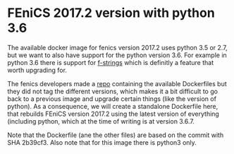 # FEniCS 2017.2 version with python 3.6

The available docker image for fenics version 2017.2 uses python 3.5
or 2.7, but we want to also have support for the python version 3.6.
For example in python 3.6 there is support for
[f-strings](https://realpython.com/python-f-strings/) which is
definitly a feature that worth upgrading for. 

The fenics developers made a
[repo](https://bitbucket.org/fenics-project/docker/src/master/)
containing the available Dockerfiles but they did not tag the
different versions, which makes it a bit difficult to go back to a
previous image and upgrade certain things (like the version of
python). As a consequence, we will create a standalone Dockerfile
here, that rebuilds FEniCS version 2017.2 using the latest version of
everything (including python, which at the time of writing is at
version 3.6.7.

Note that the Dockerfile (ane the other files) are based on the commit
with SHA 2b39cf3. Also note that for this image there is python3 only.
